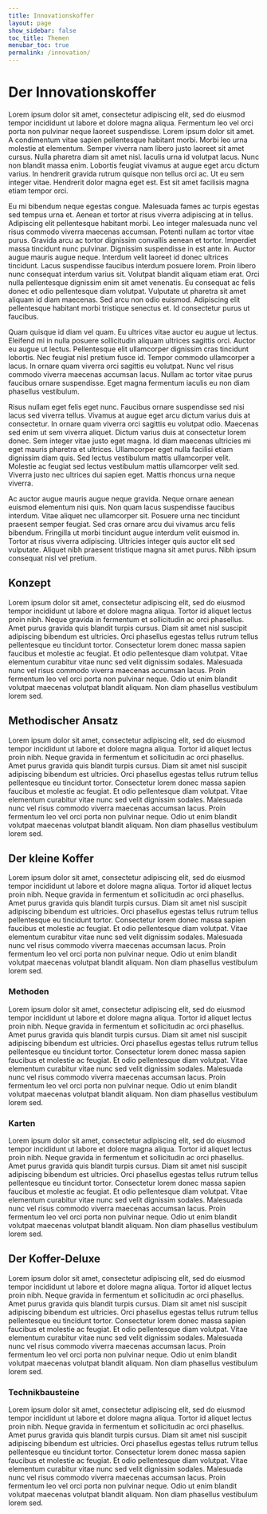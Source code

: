 ```yaml
---
title: Innovationskoffer
layout: page
show_sidebar: false
toc_title: Themen
menubar_toc: true
permalink: /innovation/
---
```

# Der Innovationskoffer
Lorem ipsum dolor sit amet, consectetur adipiscing elit, sed do eiusmod tempor incididunt ut labore et dolore magna aliqua. Fermentum leo vel orci porta non pulvinar neque laoreet suspendisse. Lorem ipsum dolor sit amet. A condimentum vitae sapien pellentesque habitant morbi. Morbi leo urna molestie at elementum. Semper viverra nam libero justo laoreet sit amet cursus. Nulla pharetra diam sit amet nisl. Iaculis urna id volutpat lacus. Nunc non blandit massa enim. Lobortis feugiat vivamus at augue eget arcu dictum varius. In hendrerit gravida rutrum quisque non tellus orci ac. Ut eu sem integer vitae. Hendrerit dolor magna eget est. Est sit amet facilisis magna etiam tempor orci.

Eu mi bibendum neque egestas congue. Malesuada fames ac turpis egestas sed tempus urna et. Aenean et tortor at risus viverra adipiscing at in tellus. Adipiscing elit pellentesque habitant morbi. Leo integer malesuada nunc vel risus commodo viverra maecenas accumsan. Potenti nullam ac tortor vitae purus. Gravida arcu ac tortor dignissim convallis aenean et tortor. Imperdiet massa tincidunt nunc pulvinar. Dignissim suspendisse in est ante in. Auctor augue mauris augue neque. Interdum velit laoreet id donec ultrices tincidunt. Lacus suspendisse faucibus interdum posuere lorem. Proin libero nunc consequat interdum varius sit. Volutpat blandit aliquam etiam erat. Orci nulla pellentesque dignissim enim sit amet venenatis. Eu consequat ac felis donec et odio pellentesque diam volutpat. Vulputate ut pharetra sit amet aliquam id diam maecenas. Sed arcu non odio euismod. Adipiscing elit pellentesque habitant morbi tristique senectus et. Id consectetur purus ut faucibus.

Quam quisque id diam vel quam. Eu ultrices vitae auctor eu augue ut lectus. Eleifend mi in nulla posuere sollicitudin aliquam ultrices sagittis orci. Auctor eu augue ut lectus. Pellentesque elit ullamcorper dignissim cras tincidunt lobortis. Nec feugiat nisl pretium fusce id. Tempor commodo ullamcorper a lacus. In ornare quam viverra orci sagittis eu volutpat. Nunc vel risus commodo viverra maecenas accumsan lacus. Nullam ac tortor vitae purus faucibus ornare suspendisse. Eget magna fermentum iaculis eu non diam phasellus vestibulum.

Risus nullam eget felis eget nunc. Faucibus ornare suspendisse sed nisi lacus sed viverra tellus. Vivamus at augue eget arcu dictum varius duis at consectetur. In ornare quam viverra orci sagittis eu volutpat odio. Maecenas sed enim ut sem viverra aliquet. Dictum varius duis at consectetur lorem donec. Sem integer vitae justo eget magna. Id diam maecenas ultricies mi eget mauris pharetra et ultrices. Ullamcorper eget nulla facilisi etiam dignissim diam quis. Sed lectus vestibulum mattis ullamcorper velit. Molestie ac feugiat sed lectus vestibulum mattis ullamcorper velit sed. Viverra justo nec ultrices dui sapien eget. Mattis rhoncus urna neque viverra.

Ac auctor augue mauris augue neque gravida. Neque ornare aenean euismod elementum nisi quis. Non quam lacus suspendisse faucibus interdum. Vitae aliquet nec ullamcorper sit. Posuere urna nec tincidunt praesent semper feugiat. Sed cras ornare arcu dui vivamus arcu felis bibendum. Fringilla ut morbi tincidunt augue interdum velit euismod in. Tortor at risus viverra adipiscing. Ultricies integer quis auctor elit sed vulputate. Aliquet nibh praesent tristique magna sit amet purus. Nibh ipsum consequat nisl vel pretium.

## Konzept
Lorem ipsum dolor sit amet, consectetur adipiscing elit, sed do eiusmod tempor incididunt ut labore et dolore magna aliqua. Tortor id aliquet lectus proin nibh. Neque gravida in fermentum et sollicitudin ac orci phasellus. Amet purus gravida quis blandit turpis cursus. Diam sit amet nisl suscipit adipiscing bibendum est ultricies. Orci phasellus egestas tellus rutrum tellus pellentesque eu tincidunt tortor. Consectetur lorem donec massa sapien faucibus et molestie ac feugiat. Et odio pellentesque diam volutpat. Vitae elementum curabitur vitae nunc sed velit dignissim sodales. Malesuada nunc vel risus commodo viverra maecenas accumsan lacus. Proin fermentum leo vel orci porta non pulvinar neque. Odio ut enim blandit volutpat maecenas volutpat blandit aliquam. Non diam phasellus vestibulum lorem sed.

## Methodischer Ansatz
Lorem ipsum dolor sit amet, consectetur adipiscing elit, sed do eiusmod tempor incididunt ut labore et dolore magna aliqua. Tortor id aliquet lectus proin nibh. Neque gravida in fermentum et sollicitudin ac orci phasellus. Amet purus gravida quis blandit turpis cursus. Diam sit amet nisl suscipit adipiscing bibendum est ultricies. Orci phasellus egestas tellus rutrum tellus pellentesque eu tincidunt tortor. Consectetur lorem donec massa sapien faucibus et molestie ac feugiat. Et odio pellentesque diam volutpat. Vitae elementum curabitur vitae nunc sed velit dignissim sodales. Malesuada nunc vel risus commodo viverra maecenas accumsan lacus. Proin fermentum leo vel orci porta non pulvinar neque. Odio ut enim blandit volutpat maecenas volutpat blandit aliquam. Non diam phasellus vestibulum lorem sed.

## Der kleine Koffer
Lorem ipsum dolor sit amet, consectetur adipiscing elit, sed do eiusmod tempor incididunt ut labore et dolore magna aliqua. Tortor id aliquet lectus proin nibh. Neque gravida in fermentum et sollicitudin ac orci phasellus. Amet purus gravida quis blandit turpis cursus. Diam sit amet nisl suscipit adipiscing bibendum est ultricies. Orci phasellus egestas tellus rutrum tellus pellentesque eu tincidunt tortor. Consectetur lorem donec massa sapien faucibus et molestie ac feugiat. Et odio pellentesque diam volutpat. Vitae elementum curabitur vitae nunc sed velit dignissim sodales. Malesuada nunc vel risus commodo viverra maecenas accumsan lacus. Proin fermentum leo vel orci porta non pulvinar neque. Odio ut enim blandit volutpat maecenas volutpat blandit aliquam. Non diam phasellus vestibulum lorem sed.

### Methoden
Lorem ipsum dolor sit amet, consectetur adipiscing elit, sed do eiusmod tempor incididunt ut labore et dolore magna aliqua. Tortor id aliquet lectus proin nibh. Neque gravida in fermentum et sollicitudin ac orci phasellus. Amet purus gravida quis blandit turpis cursus. Diam sit amet nisl suscipit adipiscing bibendum est ultricies. Orci phasellus egestas tellus rutrum tellus pellentesque eu tincidunt tortor. Consectetur lorem donec massa sapien faucibus et molestie ac feugiat. Et odio pellentesque diam volutpat. Vitae elementum curabitur vitae nunc sed velit dignissim sodales. Malesuada nunc vel risus commodo viverra maecenas accumsan lacus. Proin fermentum leo vel orci porta non pulvinar neque. Odio ut enim blandit volutpat maecenas volutpat blandit aliquam. Non diam phasellus vestibulum lorem sed.

### Karten
Lorem ipsum dolor sit amet, consectetur adipiscing elit, sed do eiusmod tempor incididunt ut labore et dolore magna aliqua. Tortor id aliquet lectus proin nibh. Neque gravida in fermentum et sollicitudin ac orci phasellus. Amet purus gravida quis blandit turpis cursus. Diam sit amet nisl suscipit adipiscing bibendum est ultricies. Orci phasellus egestas tellus rutrum tellus pellentesque eu tincidunt tortor. Consectetur lorem donec massa sapien faucibus et molestie ac feugiat. Et odio pellentesque diam volutpat. Vitae elementum curabitur vitae nunc sed velit dignissim sodales. Malesuada nunc vel risus commodo viverra maecenas accumsan lacus. Proin fermentum leo vel orci porta non pulvinar neque. Odio ut enim blandit volutpat maecenas volutpat blandit aliquam. Non diam phasellus vestibulum lorem sed.

## Der Koffer-Deluxe
Lorem ipsum dolor sit amet, consectetur adipiscing elit, sed do eiusmod tempor incididunt ut labore et dolore magna aliqua. Tortor id aliquet lectus proin nibh. Neque gravida in fermentum et sollicitudin ac orci phasellus. Amet purus gravida quis blandit turpis cursus. Diam sit amet nisl suscipit adipiscing bibendum est ultricies. Orci phasellus egestas tellus rutrum tellus pellentesque eu tincidunt tortor. Consectetur lorem donec massa sapien faucibus et molestie ac feugiat. Et odio pellentesque diam volutpat. Vitae elementum curabitur vitae nunc sed velit dignissim sodales. Malesuada nunc vel risus commodo viverra maecenas accumsan lacus. Proin fermentum leo vel orci porta non pulvinar neque. Odio ut enim blandit volutpat maecenas volutpat blandit aliquam. Non diam phasellus vestibulum lorem sed.

### Technikbausteine
Lorem ipsum dolor sit amet, consectetur adipiscing elit, sed do eiusmod tempor incididunt ut labore et dolore magna aliqua. Tortor id aliquet lectus proin nibh. Neque gravida in fermentum et sollicitudin ac orci phasellus. Amet purus gravida quis blandit turpis cursus. Diam sit amet nisl suscipit adipiscing bibendum est ultricies. Orci phasellus egestas tellus rutrum tellus pellentesque eu tincidunt tortor. Consectetur lorem donec massa sapien faucibus et molestie ac feugiat. Et odio pellentesque diam volutpat. Vitae elementum curabitur vitae nunc sed velit dignissim sodales. Malesuada nunc vel risus commodo viverra maecenas accumsan lacus. Proin fermentum leo vel orci porta non pulvinar neque. Odio ut enim blandit volutpat maecenas volutpat blandit aliquam. Non diam phasellus vestibulum lorem sed.